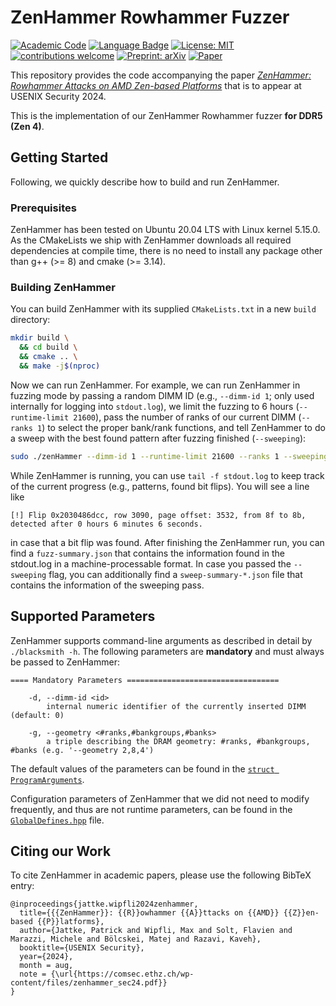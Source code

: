 # ZenHammer Rowhammer Fuzzer

[![Academic Code](https://img.shields.io/badge/Origin-Academic%20Code-C1ACA0.svg?style=flat)]() [![Language Badge](https://img.shields.io/badge/Made%20with-C/C++-blue.svg)](https://isocpp.org/std/the-standard) [![License: MIT](https://img.shields.io/badge/License-MIT-yellow.svg)](https://opensource.org/licenses/MIT) [![contributions welcome](https://img.shields.io/badge/Contributions-welcome-lightgray.svg?style=flat)]() [![Preprint: arXiv](https://img.shields.io/badge/Preprint-COMSEC-orange.svg)](https://comsec.ethz.ch/wp-content/files/zenhammer_usenix24.pdf) [![Paper](https://img.shields.io/badge/To%20appear%20in-Usenix%20Security%20'24-brightgreen.svg)](https://www.usenix.org/conference/usenixsecurity24/summer-accepted-papers) 

This repository provides the code accompanying the paper _[ZenHammer: Rowhammer Attacks on AMD Zen-based Platforms](https://comsec.ethz.ch/wp-content/files/zenhammer_sec24.pdf)_ that is to appear at USENIX Security 2024.

This is the implementation of our ZenHammer Rowhammer fuzzer **for DDR5 (Zen 4)**.

## Getting Started

Following, we quickly describe how to build and run ZenHammer.

### Prerequisites

ZenHammer has been tested on Ubuntu 20.04 LTS with Linux kernel 5.15.0. As the CMakeLists we ship with ZenHammer downloads all required dependencies at compile time, there is no need to install any package other than g++ (>= 8) and cmake (>= 3.14).

### Building ZenHammer

You can build ZenHammer with its supplied `CMakeLists.txt` in a new `build` directory:

```bash
mkdir build \ 
  && cd build \
  && cmake .. \
  && make -j$(nproc)
```

Now we can run ZenHammer. For example, we can run ZenHammer in fuzzing mode by passing a random DIMM ID (e.g., `--dimm-id 1`; only used internally for logging into `stdout.log`), we limit the fuzzing to 6 hours (`--runtime-limit 21600`), pass the number of ranks of our current DIMM (`--ranks 1`) to select the proper bank/rank functions, and tell ZenHammer to do a sweep with the best found pattern after fuzzing finished (`--sweeping`): 

```bash
sudo ./zenHammer --dimm-id 1 --runtime-limit 21600 --ranks 1 --sweeping  
```

While ZenHammer is running, you can use `tail -f stdout.log` to keep track of the current progress (e.g., patterns, found bit flips). You will see a line like 
```
[!] Flip 0x2030486dcc, row 3090, page offset: 3532, from 8f to 8b, detected after 0 hours 6 minutes 6 seconds.
```
in case that a bit flip was found. After finishing the ZenHammer run, you can find a `fuzz-summary.json` that contains the information found in the stdout.log in a machine-processable format. In case you passed the `--sweeping` flag, you can additionally find a `sweep-summary-*.json` file that contains the information of the sweeping pass.

## Supported Parameters

ZenHammer supports command-line arguments as described in detail by `./blacksmith -h`.
The following parameters are **mandatory** and must always be passed to ZenHammer:
```
==== Mandatory Parameters ==================================

    -d, --dimm-id <id>
        internal numeric identifier of the currently inserted DIMM (default: 0)
        
    -g, --geometry <#ranks,#bankgroups,#banks>
        a triple describing the DRAM geometry: #ranks, #bankgroups, #banks (e.g. '--geometry 2,8,4') 
```

The default values of the parameters can be found in the [`struct ProgramArguments`](include/ZenHammer.hpp#L8).

Configuration parameters of ZenHammer that we did not need to modify frequently, and thus are not runtime parameters, can be found in the [`GlobalDefines.hpp`](include/GlobalDefines.hpp) file.

## Citing our Work

To cite ZenHammer in academic papers, please use the following BibTeX entry:

```
@inproceedings{jattke.wipfli2024zenhammer,
  title={{{ZenHammer}}: {{R}}owhammer {{A}}ttacks on {{AMD}} {{Z}}en-based {{P}}latforms},
  author={Jattke, Patrick and Wipfli, Max and Solt, Flavien and Marazzi, Michele and Bölcskei, Matej and Razavi, Kaveh},
  booktitle={USENIX Security},
  year={2024},
  month = aug, 
  note = {\url{https://comsec.ethz.ch/wp-content/files/zenhammer_sec24.pdf}}
}
```
